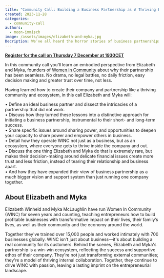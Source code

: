 ```yaml
---
title: "Community Call: Building a Business Partnership as A Thriving Ecosystem with Elizabeth Winheld and Myka McLaughlin"
created: 2023-11-28
categories:
  - community-call
authors:
  - moon-immisch
image: /assets/images/elizabeth-and-myka.jpg
Decription: We’ve all heard the horror stories of business partnerships gone wrong, but Elizabeth and Myka have learned how to create their company and partnership like a thriving community and ecosystem.
---
```

[**Register for the call on Thursday 7 December at 1930CET**](https://us02web.zoom.us/meeting/register/tZcpcu-oqTkiGNIO3Xs7xcUQqMQ48hqhHQ9M)

In this community call you’ll learn an embodied perspective from Elizabeth and Myka, founders of [Women in Community](https://womenincommunity.com/) about why their partnership has been seamless. No drama, no legal battles, no daily friction, easy decision making and greater trust over time, not less.  

Having learned how to create their company and partnership like a thriving community and ecosystem, in this call Elizabeth and Myka will:

• Define an ideal business partner and dissect the intricacies of a partnership that did not work.<br/>
• Discuss how they turned these lessons into a distinctive approach for initiating a business partnership, instrumental to their short- and long-term success. <br/>
• Share specific issues around sharing power, and opportunities to deepen your capacity to share power and empower others in business. <br/>
• Detail how they operate WINC not just as a business, but as an ecosystem, where everyone gets to thrive inside the company and out. <br/>
• Discuss the one thing Elizabeth and Myka do that is extremely rare, but makes their decision-making around delicate financial issues create more trust and less friction, instead of tearing their relationship and business apart. <br/>
• And how they have expanded their view of business partnership as a much bigger vision and support system than just running one company together. <br/>

## About Elizabeth and Myka
Elizabeth Winheld and Myka McLaughlin have run Women In Community (WINC) for seven years and counting, teaching entrepreneurs how to build profitable businesses with transformative impact on their lives, their family’s lives, as well as their community and the economy around the world. 

Together they've trained over 15,000 people and worked intimately with 700 businesses globally. WINC isn't just about business—it's about building a real community for its customers. Behind the scenes, Elizabeth and Myka's partnership is a win-win ecosystem, reflecting the success and supportive ethos of their company. They're not just transforming external communities; they're a model of thriving internal collaboration. Together, they continue to drive WINC with passion, leaving a lasting imprint on the entrepreneurial landscape.
